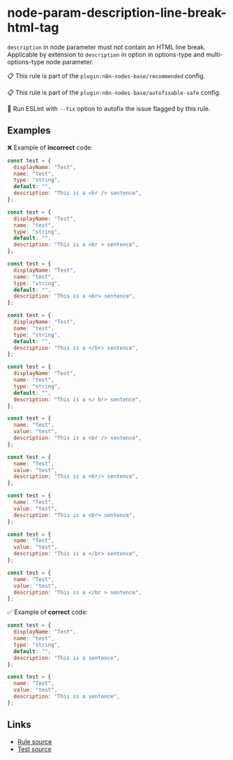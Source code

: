 [//]: # "File generated from a template. Do not edit this file directly."

# node-param-description-line-break-html-tag

`description` in node parameter must not contain an HTML line break. Applicable by extension to `description` in option in options-type and multi-options-type node parameter.

📋 This rule is part of the `plugin:n8n-nodes-base/recommended` config.

📋 This rule is part of the `plugin:n8n-nodes-base/autofixable-safe` config.

🔧 Run ESLint with `--fix` option to autofix the issue flagged by this rule.

## Examples

❌ Example of **incorrect** code:

```js
const test = {
  displayName: "Test",
  name: "test",
  type: "string",
  default: "",
  description: "This is a <br /> sentence",
};

const test = {
  displayName: "Test",
  name: "test",
  type: "string",
  default: "",
  description: "This is a <br > sentence",
};

const test = {
  displayName: "Test",
  name: "test",
  type: "string",
  default: "",
  description: "This is a <br> sentence",
};

const test = {
  displayName: "Test",
  name: "test",
  type: "string",
  default: "",
  description: "This is a </br> sentence",
};

const test = {
  displayName: "Test",
  name: "test",
  type: "string",
  default: "",
  description: "This is a </ br> sentence",
};

const test = {
  name: "Test",
  value: "test",
  description: "This is a <br /> sentence",
};

const test = {
  name: "Test",
  value: "test",
  description: "This is a <br/> sentence",
};

const test = {
  name: "Test",
  value: "test",
  description: "This is a <br> sentence",
};

const test = {
  name: "Test",
  value: "test",
  description: "This is a </br> sentence",
};

const test = {
  name: "Test",
  value: "test",
  description: "This is a </br > sentence",
};
```

✅ Example of **correct** code:

```js
const test = {
  displayName: "Test",
  name: "test",
  type: "string",
  default: "",
  description: "This is a sentence",
};

const test = {
  name: "Test",
  value: "test",
  description: "This is a sentence",
};
```

## Links

- [Rule source](../../lib/rules/node-param-description-line-break-html-tag.ts)
- [Test source](../../tests/node-param-description-line-break-html-tag.test.ts)
